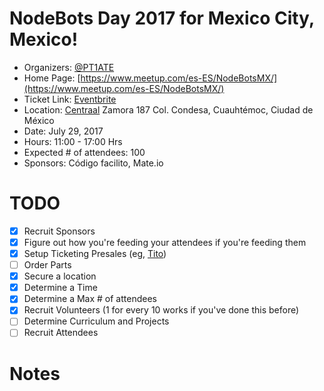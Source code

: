 # NodeBots Day 2017 for Mexico City, Mexico!

 - Organizers: [@PT1ATE](https://twitter.com/PT1ATE)
 - Home Page: [https://www.meetup.com/es-ES/NodeBotsMX/](https://www.meetup.com/es-ES/NodeBotsMX/)
 - Ticket Link: [Eventbrite](https://www.eventbrite.es/e/entradas-3-aniversario-nodebotsday-35698978606)
 - Location: [Centraal](http://centraal.com/) Zamora 187 Col. Condesa, Cuauhtémoc, Ciudad de México
 - Date: July 29, 2017
 - Hours: 11:00 - 17:00 Hrs
 - Expected # of attendees: 100
 - Sponsors: Código facilito, Mate.io

# TODO

 - [x] Recruit Sponsors
 - [x] Figure out how you're feeding your attendees if you're feeding them
 - [x] Setup Ticketing Presales (eg, [Tito](https://ti.to/))
 - [ ] Order Parts
 - [x] Secure a location
 - [x] Determine a Time
 - [x] Determine a Max # of attendees
 - [x] Recruit Volunteers (1 for every 10 works if you've done this before)
 - [ ] Determine Curriculum and Projects
 - [ ] Recruit Attendees

# Notes
